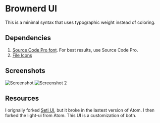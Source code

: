 # Brownerd UI

This is a minimal syntax that uses typographic weight instead of coloring.


## Dependencies

1. [Source Code Pro font](http://store1.adobe.com/cfusion/store/html/index.cfm?event=displayFontPackage&code=1960). For best results, use Source Code Pro.
2. [File Icons](https://atom.io/packages/file-icons)


## Screenshots
![Screenshot](https://github.com/brownerd/brownerd-ui/raw/master/screenshot.png)
![Screenshot 2](https://github.com/brownerd/brownerd-ui/raw/master/screenshot-2.png)


## Resources
I orignally forked [Seti UI](https://github.com/jesseweed/seti-ui), but it broke in the lastest version of Atom. I then forked the light-ui from Atom. This UI is a customization of both.
